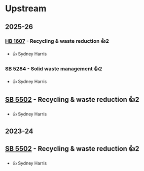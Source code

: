 # Upstream
## 2025-26

### [HB 1607](/bill/2025-26/hb/1607/) - Recycling & waste reduction 👍2  
* 👍 Sydney Harris

### [SB 5284](/bill/2025-26/sb/5284/) - Solid waste management 👍2  
* 👍 Sydney Harris

## [SB 5502](/bill/2025-26/sb/5502/) - Recycling & waste reduction 👍2  
* 👍 Sydney Harris

## 2023-24

## [SB 5502](/bill/2023-24/sb/5502/) - Recycling & waste reduction 👍2  
* 👍 Sydney Harris
